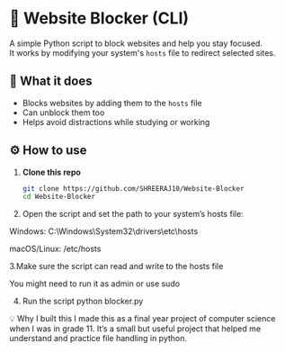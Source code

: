 # 🛑 Website Blocker (CLI)

A simple Python script to block websites and help you stay focused.  
It works by modifying your system's `hosts` file to redirect selected sites.

## 📌 What it does

- Blocks websites by adding them to the `hosts` file
- Can unblock them too
- Helps avoid distractions while studying or working

## ⚙️ How to use

1. **Clone this repo**  
   ```bash
   git clone https://github.com/SHREERAJ10/Website-Blocker
   cd Website-Blocker

2. Open the script and set the path to your system’s hosts file:

  Windows: C:\\Windows\\System32\\drivers\\etc\\hosts

  macOS/Linux: /etc/hosts

3.Make sure the script can read and write to the hosts file

  You might need to run it as admin or use sudo

4. Run the script
   python blocker.py

💡 Why I built this
I made this as a final year project of computer science when I was in grade 11.
It’s a small but useful project that helped me understand and practice file handling in python.
